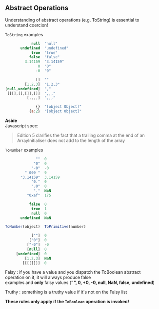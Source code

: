 ## Abstract Operations

Understanding of abstract operations (e.g. ToString) is essential to understand coercion!

`ToString` examples

```js
            null  "null"
       undefined  "undefined"
            true  "true"
           false  "false"
         3.14159  "3.14159"
               0  "0"
              -0  "0"

              []  ""
         [1,2,3]  "1,2,3"
[null,undefined]  ","
 [[[],[],[]],[]]  ",,,"
          [,,,,]  ",,,"

              {}  "[object Object]"
           {a:2}  "[object Object]"
```

**Aside**  
Javascript spec:

> Edition 5 clarifies the fact that a trailing comma at the end of an ArrayInitialiser does not add to the length of the array

`ToNumber` examples

```js
              ""  0
             "0"  0
            "-0"  -0
         " 009 "  9
       "3.14159"  3.14159
            "0."  0
            ".0"  0
             "."  NaN
          "0xaf"  175

           false  0
            true  1
            null  0
       undefined  NaN

ToNumber(object)  ToPrimitive(number)

            [""]  0
           ["0"]  0
          ["-0"]  -0
          [null]  0
     [undefined]  0
         [1,2,3]  NaN
        [[[[]]]]  0
```

Falsy : if you have a value and you dispatch the ToBoolean abstract operation on it, it will always produce false  
examples and **only** falsy values (**"", 0, +0, -0, null, NaN, false, undefined**)

Truthy : something is a truthy value if it's not on the Falsy list

**These rules only apply if the `ToBoolean` operation is invoked!**
